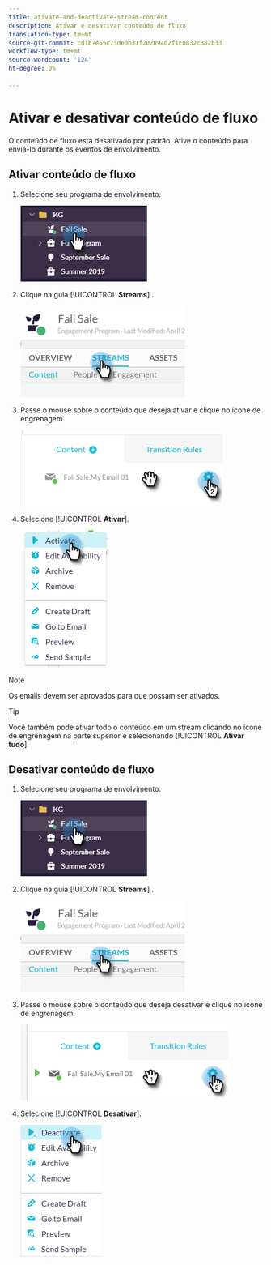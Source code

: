 ```yaml
---
title: ativate-and-deactivate-stream-content
description: Ativar e desativar conteúdo de fluxo
translation-type: tm+mt
source-git-commit: cd1b7e65c73de0b31f20289402f1c0832c382b33
workflow-type: tm+mt
source-wordcount: '124'
ht-degree: 0%

---
```



# Ativar e desativar conteúdo de fluxo

O conteúdo de fluxo está desativado por padrão. Ative o conteúdo para enviá-lo durante os eventos de envolvimento.

## Ativar conteúdo de fluxo

1. Selecione seu programa de envolvimento.

   ![Imagem Um](/help/sky/assets/engagement-programs/activate-and-deactivate-stream-content/activate-and-deactivate-stream-content-1.png)

1. Clique na guia [!UICONTROL **Streams**] .

   ![Imagem dois](/help/sky/assets/engagement-programs/activate-and-deactivate-stream-content/activate-and-deactivate-stream-content-2.png)

1. Passe o mouse sobre o conteúdo que deseja ativar e clique no ícone de engrenagem.

   ![Imagem Três](/help/sky/assets/engagement-programs/activate-and-deactivate-stream-content/activate-and-deactivate-stream-content-3.png)

1. Selecione [!UICONTROL **Ativar**].

   ![Imagem quatro](/help/sky/assets/engagement-programs/activate-and-deactivate-stream-content/activate-and-deactivate-stream-content-4.png)

>[!NOTE]
>
>Os emails devem ser aprovados para que possam ser ativados.

>[!TIP]
>
>Você também pode ativar todo o conteúdo em um stream clicando no ícone de engrenagem na parte superior e selecionando [!UICONTROL **Ativar tudo**].

## Desativar conteúdo de fluxo

1. Selecione seu programa de envolvimento.

   ![Imagem cinco](/help/sky/assets/engagement-programs/activate-and-deactivate-stream-content/activate-and-deactivate-stream-content-5.png)

1. Clique na guia [!UICONTROL **Streams**] .

   ![Imagem seis](/help/sky/assets/engagement-programs/activate-and-deactivate-stream-content/activate-and-deactivate-stream-content-6.png)

1. Passe o mouse sobre o conteúdo que deseja desativar e clique no ícone de engrenagem.

   ![Imagem sete](/help/sky/assets/engagement-programs/activate-and-deactivate-stream-content/activate-and-deactivate-stream-content-7.png)

1. Selecione [!UICONTROL **Desativar**].

   ![Imagem Oito](/help/sky/assets/engagement-programs/activate-and-deactivate-stream-content/activate-and-deactivate-stream-content-8.png)
